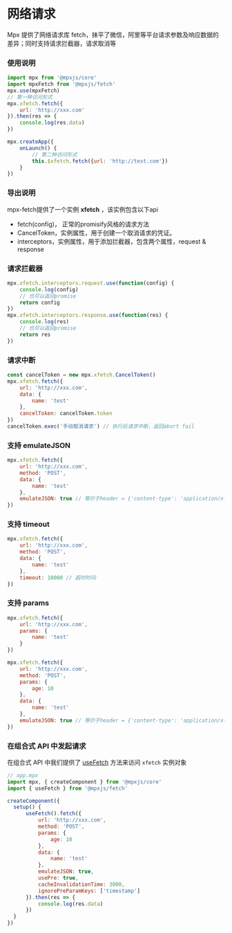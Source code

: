 # 网络请求


Mpx 提供了网络请求库 fetch，抹平了微信，阿里等平台请求参数及响应数据的差异；同时支持请求拦截器，请求取消等


### 使用说明

```js
import mpx from '@mpxjs/core'
import mpxFetch from '@mpxjs/fetch'
mpx.use(mpxFetch)
// 第一种访问形式
mpx.xfetch.fetch({
	url: 'http://xxx.com'
}).then(res => {
	console.log(res.data)
})

mpx.createApp({
	onLaunch() {
		// 第二种访问形式
		this.$xfetch.fetch({url: 'http://test.com'})
	}
})
```

### 导出说明

mpx-fetch提供了一个实例 **xfetch** ，该实例包含以下api

- fetch(config)， 正常的promisify风格的请求方法
- CancelToken，实例属性，用于创建一个取消请求的凭证。
- interceptors，实例属性，用于添加拦截器，包含两个属性，request & response

### 请求拦截器

```js
mpx.xfetch.interceptors.request.use(function(config) {
	console.log(config)
	// 也可以返回promise
	return config
})
mpx.xfetch.interceptors.response.use(function(res) {
	console.log(res)
	// 也可以返回promise
	return res
})
```

### 请求中断

```js
const cancelToken = new mpx.xfetch.CancelToken()
mpx.xfetch.fetch({
	url: 'http://xxx.com',
	data: {
		name: 'test'
	},
	cancelToken: cancelToken.token
})
cancelToken.exec('手动取消请求') // 执行后请求中断，返回abort fail
```

### 支持 emulateJSON

```js
mpx.xfetch.fetch({
	url: 'http://xxx.com',
	method: 'POST',
	data: {
		name: 'test'
	},
	emulateJSON: true // 等价于header = {'content-type': 'application/x-www-form-urlencoded'}
})
```

### 支持 timeout

```js
mpx.xfetch.fetch({
	url: 'http://xxx.com',
	method: 'POST',
	data: {
		name: 'test'
	},
	timeout: 10000 // 超时时间
})
```

### 支持 params
```js
mpx.xfetch.fetch({
	url: 'http://xxx.com',
	params: {
		name: 'test'
	}
})

mpx.xfetch.fetch({
	url: 'http://xxx.com',
	method: 'POST',
	params: {
		age: 10
	},
	data: {
		name: 'test'
	},
	emulateJSON: true // 等价于header = {'content-type': 'application/x-www-form-urlencoded'}
})
```


### 在组合式 API 中发起请求
在组合式 API 中我们提供了 [useFetch](/api/extend.html#usefetch) 方法来访问 `xfetch` 实例对象

```js
// app.mpx
import mpx, { createComponent } from '@mpxjs/core'
import { useFetch } from '@mpxjs/fetch'

createComponent({
  setup() {
      useFetch().fetch({
          url: 'http://xxx.com',
          method: 'POST',
          params: {
              age: 10
          },
          data: {
              name: 'test'
          },
          emulateJSON: true,
          usePre: true,
          cacheInvalidationTime: 3000,
          ignorePreParamKeys: ['timestamp']
      }).then(res => {
          console.log(res.data)
      })   
  }
})

```
